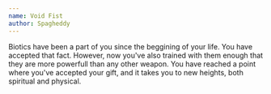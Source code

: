 ```yaml
---
name: Void Fist
author: Spagheddy
---
```

Biotics have been a part of you since the beggining of your life. You have accepted that fact. However, now you've also trained with them enough that they are more powerfull than any other weapon. You have reached a point where you've accepted your gift, and it takes you to new heights, both spiritual and physical.
